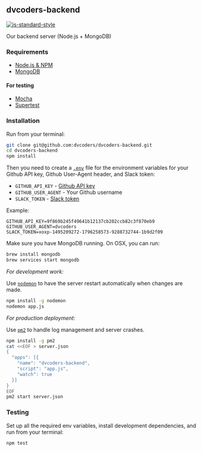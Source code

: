 ## dvcoders-backend
[![js-standard-style](https://img.shields.io/badge/code%20style-standard-brightgreen.svg)](http://standardjs.com/)

Our backend server (Node.js + MongoDB)

### Requirements
* [Node.js & NPM](https://nodejs.org/en/)
* [MongoDB](https://www.mongodb.org/)

#### For testing
* [Mocha](https://mochajs.org/)
* [Supertest](https://github.com/visionmedia/supertest)

### Installation
Run from your terminal:

```bash
git clone git@github.com:dvcoders/dvcoders-backend.git
cd dvcoders-backend
npm install
```

Then you need to create a [`.env`](https://github.com/motdotla/dotenv) file for the environment variables for your Github API key, Github User-Agent header, and Slack token:

* `GITHUB_API_KEY` - [Github API key](https://github.com/settings/tokens)
* `GITHUB_USER_AGENT` - Your Github username
* `SLACK_TOKEN` - [Slack token](https://api.slack.com/docs/oauth-test-tokens)

Example:

```text
GITHUB_API_KEY=9f869b245f49641b12137cb202ccb82c3f870eb9
GITHUB_USER_AGENT=dvcoders
SLACK_TOKEN=xoxp-1495209272-1796258573-9288732744-1b9d2f09
```

Make sure you have MongoDB running. On OSX, you can run:

```bash
brew install mongodb
brew services start mongodb
```

*For development work:*

Use [`nodemon`](http://nodemon.io/) to have the server restart automatically when changes are made.

```bash
npm install -g nodemon
nodemon app.js
```

*For production deployment:*

Use [`pm2`](http://pm2.keymetrics.io/) to handle log management and server crashes.

```bash
npm install -g pm2
cat <<EOF > server.json
{
  "apps": [{
    "name": "dvcoders-backend",
    "script": "app.js",
    "watch": true
  }]
}
EOF
pm2 start server.json
```

### Testing
Set up all the required env variables, install development dependencies, and run from your terminal:

```bash
npm test
```

